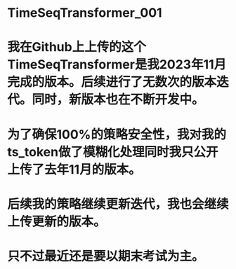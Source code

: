 # TimeSeqTransformer_001
# 我在Github上上传的这个TimeSeqTransformer是我2023年11月完成的版本。后续进行了无数次的版本迭代。同时，新版本也在不断开发中。
# 为了确保100%的策略安全性，我对我的ts_token做了模糊化处理同时我只公开上传了去年11月的版本。
# 后续我的策略继续更新迭代，我也会继续上传更新的版本。
# 只不过最近还是要以期末考试为主。
